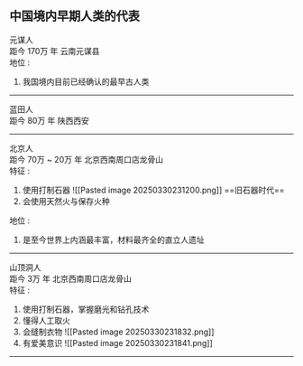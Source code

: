 ## 中国境内早期人类的代表

元谋人 \
距今 170万 年 云南元谋县\
地位 :
1. 我国境内目前已经确认的最早古人类

---

蓝田人 \
距今 80万 年 陕西西安

---

北京人 \
距今 70万 ~ 20万 年 北京西南周口店龙骨山 \
特征 :
1. 使用打制石器 ![[Pasted image 20250330231200.png]] ==旧石器时代==
2. 会使用天然火与保存火种

地位 :
1. 是至今世界上内涵最丰富，材料最齐全的直立人遗址

---
山顶洞人 \
距今 3万 年 北京西南周口店龙骨山 \
特征 :
1. 使用打制石器，掌握磨光和钻孔技术
2. 懂得人工取火
3. 会缝制衣物 ![[Pasted image 20250330231832.png]]
4. 有爱美意识 ![[Pasted image 20250330231841.png]]

---

